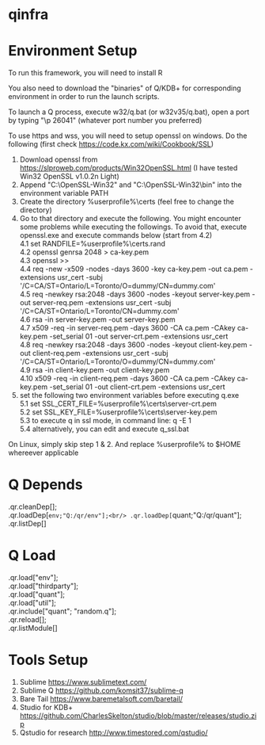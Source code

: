 # qinfra

 Environment Setup
 ===========
To run this framework, you will need to install R

You also need to download the "binaries" of Q/KDB+ for corresponding environment in order to run the launch scripts.

To launch a Q process, execute w32/q.bat (or w32v35/q.bat), open a port by typing "\p 26041" (whatever port number you preferred)

To use https and wss, you will need to setup openssl on windows. Do the following (first check https://code.kx.com/wiki/Cookbook/SSL)
  1. Download openssl from https://slproweb.com/products/Win32OpenSSL.html (I have tested Win32 OpenSSL v1.0.2n Light)
  2. Append "C:\OpenSSL-Win32" and "C:\OpenSSL-Win32\bin" into the environment variable PATH
  3. Create the directory %userprofile%\certs (feel free to change the directory)
  4. Go to that directory and execute the following. You might encounter some problems while executing the followings. To avoid that, execute openssl.exe and execute commands below (start from 4.2) <br/>
    4.1 set RANDFILE=%userprofile%\certs\.rand<br/>
    4.2 openssl genrsa 2048 > ca-key.pem<br/>
    4.3 openssl >> <br/>
    4.4 req -new -x509 -nodes -days 3600 -key ca-key.pem -out ca.pem -extensions usr_cert -subj '/C=CA/ST=Ontario/L=Toronto/O=dummy/CN=dummy.com'<br/>
    4.5 req -newkey rsa:2048 -days 3600 -nodes -keyout server-key.pem -out server-req.pem -extensions usr_cert -subj '/C=CA/ST=Ontario/L=Toronto/CN=dummy.com'<br/>
    4.6 rsa -in server-key.pem -out server-key.pem<br/>
    4.7 x509 -req -in server-req.pem -days 3600 -CA ca.pem -CAkey ca-key.pem -set_serial 01 -out server-crt.pem -extensions usr_cert<br/>
    4.8 req -newkey rsa:2048 -days 3600  -nodes -keyout client-key.pem -out client-req.pem -extensions usr_cert -subj '/C=CA/ST=Ontario/L=Toronto/O=dummy/CN=dummy.com'<br/>
    4.9 rsa -in client-key.pem -out client-key.pem<br/>
    4.10 x509 -req -in client-req.pem -days 3600 -CA ca.pem -CAkey ca-key.pem -set_serial 01 -out client-crt.pem -extensions usr_cert<br/>
   5. set the following two environment variables before executing q.exe<br/>
    5.1 set SSL_CERT_FILE=%userprofile%\certs\server-crt.pem<br/>
    5.2 set SSL_KEY_FILE=%userprofile%\certs\server-key.pem<br/>
    5.3 to execute q in ssl mode, in command line: q -E 1<br/>
    5.4 alternatively, you can edit and execute q_ssl.bat<br/>

On Linux, simply skip step 1 & 2. And replace %userprofile% to $HOME whereever applicable

 Q Depends
 ===========
.qr.cleanDep[];<br/>
.qr.loadDep[`env;"Q:/qr/env"];<br/>
.qr.loadDep[`quant;"Q:/qr/quant"];<br/>
.qr.listDep[]

 Q Load
 ===========
.qr.load["env"];<br/>
.qr.load["thirdparty"];<br/>
.qr.load["quant"];<br/>
.qr.load["util"];<br/>
.qr.include["quant"; "random.q"];<br/>
.qr.reload[];<br/>
.qr.listModule[]


 Tools Setup
 ===========

 1. Sublime https://www.sublimetext.com/
 2. Sublime Q https://github.com/komsit37/sublime-q
 3. Bare Tail https://www.baremetalsoft.com/baretail/
 4. Studio for KDB+ https://github.com/CharlesSkelton/studio/blob/master/releases/studio.zip
 5. Qstudio for research http://www.timestored.com/qstudio/
